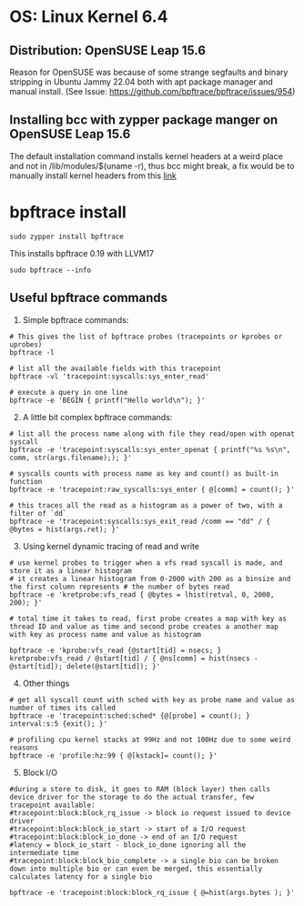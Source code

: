 # OS: Linux Kernel 6.4

## Distribution: OpenSUSE Leap 15.6

Reason for OpenSUSE was because of some strange segfaults and binary stripping in Ubuntu Jammy 22.04 both with apt package manager and manual install. (See Issue: https://github.com/bpftrace/bpftrace/issues/954)

## Installing bcc with zypper package manger on OpenSUSE Leap 15.6

The default installation command installs kernel headers at a weird place and not in /lib/modules/$(uname -r), thus bcc might break, a fix would be to manually install kernel headers from this [link](https://docs.vmware.com/en/VMware-Carbon-Black-Cloud-on-AWS-GovCloud-(US)/services/cb-cloud-on-govcloud-sensor-installation-guide/GUID-BDB4D7C7-FAC8-4C52-A9DA-C2C34E456D35.html)

# bpftrace install
```
sudo zypper install bpftrace
```
This installs bpftrace 0.19 with LLVM17

```
sudo bpftrace --info
```
## Useful bpftrace commands

1. Simple bpftrace commands:

```
# This gives the list of bpftrace probes (tracepoints or kprobes or uprobes)
bpftrace -l

# list all the available fields with this tracepoint
bpftrace -vl 'tracepoint:syscalls:sys_enter_read'

# execute a query in one line
bpftrace -e 'BEGIN { printf("Hello world\n"); }'
```

2. A little bit complex bpftrace commands:

```
# list all the process name along with file they read/open with openat syscall
bpftrace -e 'tracepoint:syscalls:sys_enter_openat { printf("%s %s\n", comm, str(args.filename);); }'

# syscalls counts with process name as key and count() as built-in function
bpftrace -e 'tracepoint:raw_syscalls:sys_enter { @[comm] = count(); }'

# this traces all the read as a histogram as a power of two, with a filter of `dd`
bpftrace -e 'tracepoint:syscalls:sys_exit_read /comm == "dd" / { @bytes = hist(args.ret); }'

```

3. Using kernel dynamic tracing of read and write

```
# use kernel probes to trigger when a vfs read syscall is made, and store it as a linear histogram
# it creates a linear histogram from 0-2000 with 200 as a binsize and the first column represents # the number of bytes read
bpftrace -e 'kretprobe:vfs_read { @bytes = lhist(retval, 0, 2000, 200); }'

# total time it takes to read, first probe creates a map with key as thread ID and value as time and second probe creates a another map with key as process name and value as histogram

bpftrace -e 'kprobe:vfs_read {@start[tid] = nsecs; } kretprobe:vfs_read / @start[tid] / { @ns[comm] = hist(nsecs - @start[tid]); delete(@start[tid]); }'

```

4. Other things

```
# get all syscall count with sched with key as probe name and value as number of times its called
bpftrace -e 'tracepoint:sched:sched* {@[probe] = count(); } interval:s:5 {exit(); }'

# profiling cpu kernel stacks at 99Hz and not 100Hz due to some weird reasons
bpftrace -e 'profile:hz:99 { @[kstack]= count(); }'

```

5. Block I/O

```
#during a store to disk, it goes to RAM (block layer) then calls device driver for the storage to do the actual transfer, few tracepoint available:
#tracepoint:block:block_rq_issue -> block io request issued to device driver
#tracepoint:block:block_io_start -> start of a I/O request
#tracepoint:block:block_io_done -> end of an I/O request
#latency = block_io_start - block_io_done ignoring all the intermediate time
#tracepoint:block:block_bio_complete -> a single bio can be broken down into multiple bio or can even be merged, this essentially calculates latency for a single bio

bpftrace -e 'tracepoint:block:block_rq_issue { @=hist(args.bytes ); }'


```
